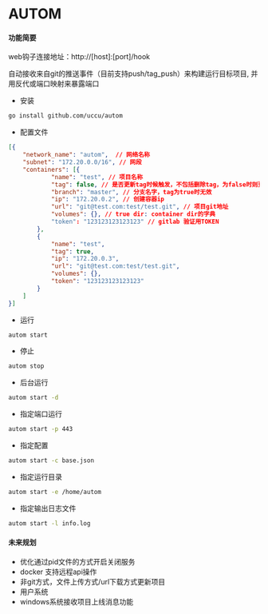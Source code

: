 # AUTOM


#### 功能简要

web钩子连接地址：http://[host]:[port]/hook

自动接收来自git的推送事件（目前支持push/tag_push）来构建运行目标项目, 并用反代或端口映射来暴露端口

- 安装
```sh
go install github.com/uccu/autom
```

- 配置文件
```json
[{
    "network_name": "autom",  // 网络名称
    "subnet": "172.20.0.0/16", // 网段
    "containers": [{
            "name": "test", // 项目名称
            "tag": false, // 是否更新tag时候触发，不包括删除tag，为false时则更新分支时触发
            "branch": "master", // 分支名字，tag为true时无效
            "ip": "172.20.0.2", // 创建容器ip
            "url": "git@test.com:test/test.git", // 项目git地址
            "volumes": {}, // true dir: container dir的字典
            "token": "123123123123123" // gitlab 验证用TOKEN
        },
        {
            "name": "test",
            "tag": true,
            "ip": "172.20.0.3",
            "url": "git@test.com:test/test.git",
            "volumes": {},
            "token": "123123123123123"
        }
    ]
}]
```

- 运行

```sh
autom start
```

- 停止

```sh
autom stop
```

- 后台运行

```sh
autom start -d
```

- 指定端口运行

```sh
autom start -p 443
```

- 指定配置

```sh
autom start -c base.json
```

- 指定运行目录

```sh
autom start -e /home/autom
```

- 指定输出日志文件

```sh
autom start -l info.log
```


#### 未来规划

- 优化通过pid文件的方式开启关闭服务
- docker 支持远程api操作
- 非git方式，文件上传方式/url下载方式更新项目
- 用户系统
- windows系统接收项目上线消息功能